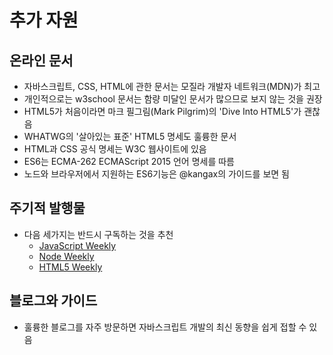 # 추가 자원 

## 온라인 문서 
- 자바스크립트, CSS, HTML에 관한 문서는 모질라 개발자 네트워크(MDN)가 최고 
- 개인적으로는 w3school 문서는 함량 미달인 문서가 많으므로 보지 않는 것을 권장 
- HTML5가 처음이라면 마크 필그림(Mark Pilgrim)의 'Dive Into HTML5'가 괜찮음 
- WHATWG의 '살아있는 표준' HTML5 명세도 훌륭한 문서 
- HTML과 CSS 공식 명세는 W3C 웹사이트에 있음
- ES6는 ECMA-262 ECMAScript 2015 언어 명세를 따름 
- 노드와 브라우저에서 지원하는 ES6기능은 @kangax의 가이드를 보면 됨 

## 주기적 발행물 
- 다음 세가지는 반드시 구독하는 것을 추천
    - [JavaScript Weekly](http:/javascriptweekly.com)
    - [Node Weekly](http://nodeweekly.com)
    - [HTML5 Weekly](http://html5weekly.com)

## 블로그와 가이드 
- 훌륭한 블로그를 자주 방문하면 자바스크립트 개발의 최신 동향을 쉽게 접할 수 있음 

